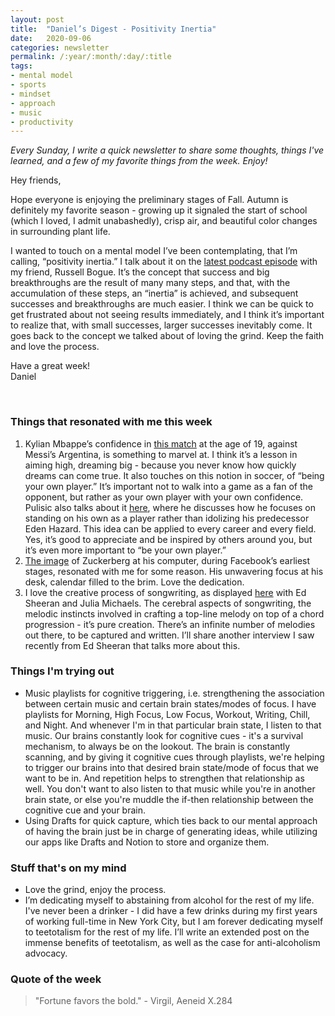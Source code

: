 ```yaml
---
layout: post
title:  "Daniel’s Digest - Positivity Inertia"
date:   2020-09-06
categories: newsletter
permalink: /:year/:month/:day/:title
tags:
- mental model
- sports
- mindset
- approach
- music
- productivity
---
```


*Every Sunday, I write a quick newsletter to share some thoughts, things I've learned, and a few of my favorite things from the week. Enjoy!*

Hey friends,

Hope everyone is enjoying the preliminary stages of Fall. Autumn is definitely my favorite season - growing up it signaled the start of school (which I loved, I admit unabashedly), crisp air, and beautiful color changes in surrounding plant life.

I wanted to touch on a mental model I’ve been contemplating, that I’m calling, “positivity inertia.” I talk about it on the [latest podcast episode](https://open.spotify.com/episode/6KVxE1SPtM9ljmBwrzN51w) with my friend, Russell Bogue. It’s the concept that success and big breakthroughs are the result of many many steps, and that, with the accumulation of these steps, an “inertia” is achieved, and subsequent successes and breakthroughs are much easier. I think we can be quick to get frustrated about not seeing results immediately, and I think it’s important to realize that, with small successes, larger successes inevitably come. It goes back to the concept we talked about of loving the grind. Keep the faith and love the process.

Have a great week!\
Daniel

<br>

### Things that resonated with me this week

1. Kylian Mbappe’s confidence in [this match](https://www.youtube.com/watch?v=9Rhjrm1jFAI) at the age of 19, against Messi’s Argentina, is something to marvel at. I think it’s a lesson in aiming high, dreaming big - because you never know how quickly dreams can come true. It also touches on this notion in soccer, of “being your own player.” It’s important not to walk into a game as a fan of the opponent, but rather as your own player with your own confidence. Pulisic also talks about it [here](https://www.google.com/url?sa=t&source=web&cd=&ved=2ahUKEwjw-5uKxL_rAhXhkOAKHfX2BIYQtwIwAHoECAUQAQ&url=https%3A%2F%2Fwww.youtube.com%2Fwatch%3Fv%3DKONCiDf8Ktg%26autoplay%3D1&usg=AOvVaw0XMc3fU5811ebZ98Ou66Ge), where he discusses how he focuses on standing on his own as a player rather than idolizing his predecessor Eden Hazard. This idea can be applied to every career and every field. Yes, it’s good to appreciate and be inspired by others around you, but it’s even more important to “be your own player.”
2. [The image](https://twitter.com/JonErlichman/status/1294284955044978688) of Zuckerberg at his computer, during Facebook’s earliest stages, resonated with me for some reason. His unwavering focus at his desk, calendar filled to the brim. Love the dedication.
3. I love the creative process of songwriting, as displayed [here](https://www.youtube.com/watch?v=vqWtvXQ7IUc) with Ed Sheeran and Julia Michaels. The cerebral aspects of songwriting, the melodic instincts involved in crafting a top-line melody on top of a chord progression - it’s pure creation. There’s an infinite number of melodies out there, to be captured and written. I’ll share another interview I saw recently from Ed Sheeran that talks more about this.

### Things I'm trying out

- Music playlists for cognitive triggering, i.e. strengthening the association between certain music and certain brain states/modes of focus. I have playlists for Morning, High Focus, Low Focus, Workout, Writing, Chill, and Night. And whenever I'm in that particular brain state, I listen to that music. Our brains constantly look for cognitive cues - it's a survival mechanism, to always be on the lookout. The brain is constantly scanning, and by giving it cognitive cues through playlists, we're helping to trigger our brains into that desired brain state/mode of focus that we want to be in. And repetition helps to strengthen that relationship as well. You don't want to also listen to that music while you're in another brain state, or else you're muddle the if-then relationship between the cognitive cue and your brain.
- Using Drafts for quick capture, which ties back to our mental approach of having the brain just be in charge of generating ideas, while utilizing our apps like Drafts and Notion to store and organize them.

### Stuff that's on my mind

- Love the grind, enjoy the process.
- I’m dedicating myself to abstaining from alcohol for the rest of my life. I've never been a drinker - I did have a few drinks during my first years of working full-time in New York City, but I am forever dedicating myself to teetotalism for the rest of my life. I’ll write an extended post on the immense benefits of teetotalism, as well as the case for anti-alcoholism advocacy.

### Quote of the week

> "Fortune favors the bold." - Virgil, Aeneid X.284

